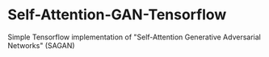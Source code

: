 # Self-Attention-GAN-Tensorflow
Simple Tensorflow implementation of "Self-Attention Generative Adversarial Networks" (SAGAN)
